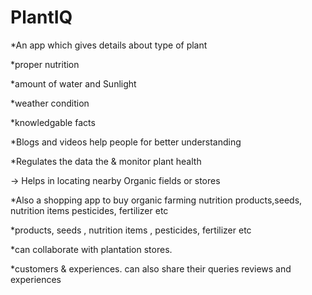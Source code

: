 # PlantIQ
*An app which gives details about type of plant

*proper nutrition 

*amount of water and Sunlight

*weather condition

*knowledgable facts

*Blogs and videos help people for better understanding

*Regulates the data the  & monitor plant health

→ Helps in locating nearby Organic fields or stores

*Also a shopping app to buy organic farming nutrition products,seeds, nutrition items pesticides, fertilizer etc

*products, seeds , nutrition items , pesticides, fertilizer etc 

*can collaborate with plantation stores.

*customers & experiences. can also share their queries reviews and experiences
